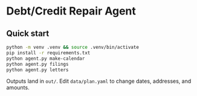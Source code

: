 # Debt/Credit Repair Agent

## Quick start
```bash
python -m venv .venv && source .venv/bin/activate
pip install -r requirements.txt
python agent.py make-calendar
python agent.py filings
python agent.py letters
```

Outputs land in `out/`. Edit `data/plan.yaml` to change dates, addresses, and amounts.
